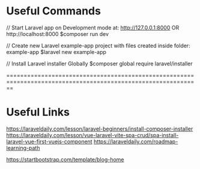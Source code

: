 
Useful Commands
===============

// Start Laravel app on Development mode at: http://127.0.0.1:8000 OR http://localhost:8000
$composer run dev

// Create new Laravel example-app project with files created inside folder: example-app
$laravel new example-app

// Install Laravel installer Globally
$composer global require laravel/installer

==============================================================================================================

Useful Links
============
https://laraveldaily.com/lesson/laravel-beginners/install-composer-installer
https://laraveldaily.com/lesson/vue-laravel-vite-spa-crud/spa-install-laravel-vue-first-vuejs-component
https://laraveldaily.com/roadmap-learning-path

https://startbootstrap.com/template/blog-home
